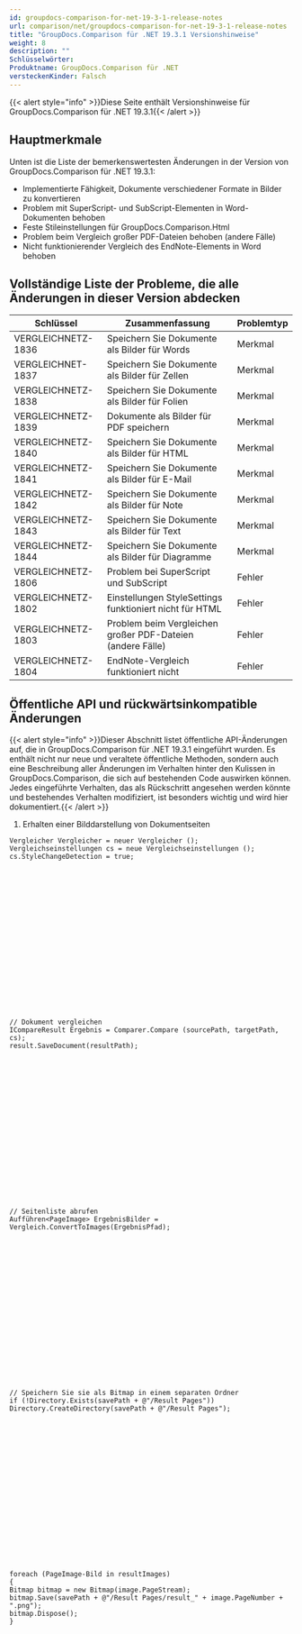 ```yaml
---
id: groupdocs-comparison-for-net-19-3-1-release-notes
url: comparison/net/groupdocs-comparison-for-net-19-3-1-release-notes
title: "GroupDocs.Comparison für .NET 19.3.1 Versionshinweise"
weight: 8
description: ""
Schlüsselwörter:
Produktname: GroupDocs.Comparison für .NET
versteckenKinder: Falsch
---
```

{{< alert style="info" >}}Diese Seite enthält Versionshinweise für GroupDocs.Comparison für .NET 19.3.1{{< /alert >}}

## Hauptmerkmale

Unten ist die Liste der bemerkenswertesten Änderungen in der Version von GroupDocs.Comparison für .NET 19.3.1:

* Implementierte Fähigkeit, Dokumente verschiedener Formate in Bilder zu konvertieren
* Problem mit SuperScript- und SubScript-Elementen in Word-Dokumenten behoben
* Feste Stileinstellungen für GroupDocs.Comparison.Html
* Problem beim Vergleich großer PDF-Dateien behoben (andere Fälle)
* Nicht funktionierender Vergleich des EndNote-Elements in Word behoben

## Vollständige Liste der Probleme, die alle Änderungen in dieser Version abdecken

| Schlüssel | Zusammenfassung | Problemtyp |
| --- | --- | --- |
| VERGLEICHNETZ-1836 | Speichern Sie Dokumente als Bilder für Words | Merkmal |
| VERGLEICHNET-1837 | Speichern Sie Dokumente als Bilder für Zellen | Merkmal |
| VERGLEICHNETZ-1838 | Speichern Sie Dokumente als Bilder für Folien | Merkmal |
| VERGLEICHNETZ-1839 | Dokumente als Bilder für PDF speichern | Merkmal |
| VERGLEICHNETZ-1840 | Speichern Sie Dokumente als Bilder für HTML | Merkmal |
| VERGLEICHNETZ-1841 | Speichern Sie Dokumente als Bilder für E-Mail | Merkmal |
| VERGLEICHNETZ-1842 | Speichern Sie Dokumente als Bilder für Note | Merkmal |
| VERGLEICHNETZ-1843 | Speichern Sie Dokumente als Bilder für Text | Merkmal |
| VERGLEICHNETZ-1844 | Speichern Sie Dokumente als Bilder für Diagramme | Merkmal |
| VERGLEICHNETZ-1806 | Problem bei SuperScript und SubScript | Fehler |
| VERGLEICHNETZ-1802 | Einstellungen StyleSettings funktioniert nicht für HTML | Fehler |
| VERGLEICHNETZ-1803 | Problem beim Vergleichen großer PDF-Dateien (andere Fälle) | Fehler |
| VERGLEICHNETZ-1804 | EndNote-Vergleich funktioniert nicht | Fehler |

## Öffentliche API und rückwärtsinkompatible Änderungen

{{< alert style="info" >}}Dieser Abschnitt listet öffentliche API-Änderungen auf, die in GroupDocs.Comparison für .NET 19.3.1 eingeführt wurden. Es enthält nicht nur neue und veraltete öffentliche Methoden, sondern auch eine Beschreibung aller Änderungen im Verhalten hinter den Kulissen in GroupDocs.Comparison, die sich auf bestehenden Code auswirken können. Jedes eingeführte Verhalten, das als Rückschritt angesehen werden könnte und bestehendes Verhalten modifiziert, ist besonders wichtig und wird hier dokumentiert.{{< /alert >}}

1. Erhalten einer Bilddarstellung von Dokumentseiten
    

```scharf
Vergleicher Vergleicher = neuer Vergleicher ();
Vergleichseinstellungen cs = neue Vergleichseinstellungen ();
cs.StyleChangeDetection = true;
     









     









// Dokument vergleichen
ICompareResult Ergebnis = Comparer.Compare (sourcePath, targetPath, cs);
result.SaveDocument(resultPath);
     









     









// Seitenliste abrufen
Aufführen<PageImage> ErgebnisBilder = Vergleich.ConvertToImages(ErgebnisPfad);
     









     









// Speichern Sie sie als Bitmap in einem separaten Ordner
if (!Directory.Exists(savePath + @"/Result Pages"))
Directory.CreateDirectory(savePath + @"/Result Pages");
     









     









foreach (PageImage-Bild in resultImages)
{
Bitmap bitmap = new Bitmap(image.PageStream);
bitmap.Save(savePath + @"/Result Pages/result_" + image.PageNumber + ".png");
bitmap.Dispose();
}
```

